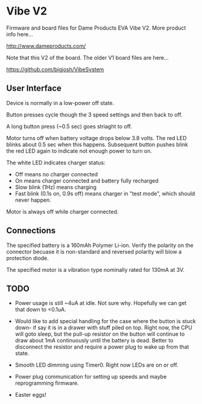 Vibe V2
=======

Firmware and board files for Dame Products EVA Vibe V2. More product info here...

http://www.dameproducts.com/

Note that this V2 of the board. The older V1 board files are here...

https://github.com/bigjosh/VibeSystem

User Interface
--------------
Device is normally in a low-power off state.

Button presses cycle though the 3 speed settings and then back to off.

A long button press (~0.5 sec) goes striaght to off.

Motor turns off when battery voltage drops below 3.8 volts. The red LED blinks about 0.5 sec when this happens. Subsequent button pushes blink the red LED again to indicate not enough power to turn on. 

The white LED indicates charger status: 

* Off means no charger connected
* On means charger connected and battery fully recharged
* Slow blink (1Hz) means charging
* Fast blink (0.1s on, 0.9s off) means charger in "test mode", which should never happen.

Motor is always off while charger connected. 


Connections
-----------
The specified battery is a 160mAh Polymer Li-ion. Verify the polarity on the connector becuase it is non-standard and reversed polarity will blow a protection diode. 

The specified motor is a vibration type nominally rated for 130mA at 3V.

TODO
----
* Power usage is still ~4uA at idle. Not sure why. Hopefully we can get that down to <0.1uA.

* Would like to add special handling for the case where the button is stuck down- if say it is in a drawer with stuff piled on top. Right now, the CPU will goto sleep, but the pull-up resistor on the button will continue to draw about 1mA continuously until the battery is dead. Better to disconnect the resistor and require a power plug to wake up from that state. 

* Smooth LED dimming using Timer0. Right now LEDs are on or off.

* Power plug communication for setting up speeds and maybe reprogramming firmware.

* Easter eggs!




